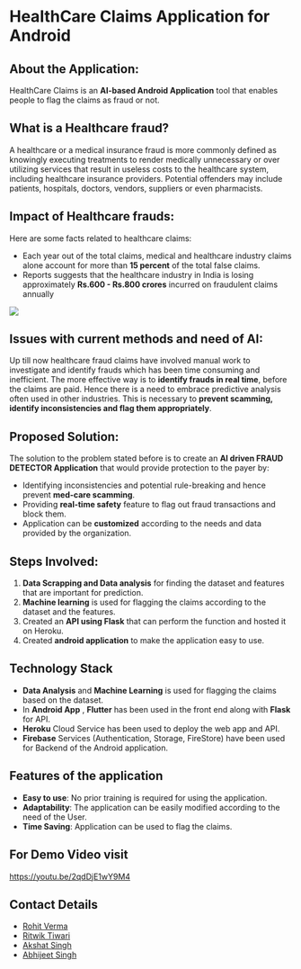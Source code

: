 # HealthCare Claims Application for Android

## About the Application:
HealthCare Claims is an **AI-based Android Application** tool that enables people to flag the claims as fraud or not.

## What is a Healthcare fraud?
A healthcare or a medical insurance fraud is more commonly defined as knowingly executing treatments to render medically unnecessary or over utilizing services that result in useless costs to the healthcare system, including healthcare insurance providers. Potential offenders may include patients, hospitals, doctors, vendors, suppliers or even pharmacists.

## Impact of Healthcare frauds:
Here are some facts related to healthcare claims:
- Each year out of the total claims, medical and healthcare industry claims alone account for more than **15 percent** of the total false claims.
- Reports suggests that the healthcare industry in India is losing approximately **Rs.600 - Rs.800 crores** incurred on fraudulent claims annually

<img src="https://www.marketsandmarkets.com/Images/healthcare-fraud-detection-market6.jpg" align="center" ></a>

## Issues with current methods and need of AI:
Up till now healthcare fraud claims have involved manual work to investigate and identify frauds which has been time consuming and inefficient. The more effective way is to **identify frauds in real time**, before the claims are paid. Hence there is a need to embrace predictive analysis often used in other industries. This is necessary to **prevent scamming, identify inconsistencies and flag them appropriately**.

## Proposed Solution:
The solution to the problem stated before is to create an **AI driven FRAUD DETECTOR Application** that would provide protection to the payer by:
- Identifying inconsistencies and potential rule-breaking and hence prevent **med-care scamming**. 
- Providing **real-time safety** feature to flag out fraud transactions and block them. 
- Application can be **customized** according to the needs and data provided by the organization.

## Steps Involved:
1. **Data Scrapping and Data analysis** for finding the dataset and features that are important for prediction.
2. **Machine learning** is used for flagging the claims according to the dataset and the features.
3. Created an **API using Flask** that can perform the function and hosted it on Heroku.
4. Created **android application** to make the application easy to use.

## Technology Stack
- **Data Analysis** and **Machine Learning** is used for flagging the claims based on the dataset.
- In **Android App** , **Flutter** has been used in the front end along with **Flask** for API.
- **Heroku** Cloud Service has been used to deploy the web app and API.
- **Firebase** Services (Authentication, Storage, FireStore) have been used for Backend of the Android application.

## Features of the application
- **Easy to use**: No prior training is required for using the application.
- **Adaptability**: The application can be easily modified according to the need of the User.
- **Time Saving**: Application can be used to flag the claims.

## For Demo Video visit
https://youtu.be/2qdDjE1wY9M4

## Contact Details
- [Rohit Verma](https://www.linkedin.com/in/rohit96)
- [Ritwik Tiwari](https://www.linkedin.com/in/itsrko02)
- [Akshat Singh](https://www.linkedin.com/in/akshat3sep)
- [Abhijeet Singh](https://www.linkedin.com/in/1398abhisingh911)
